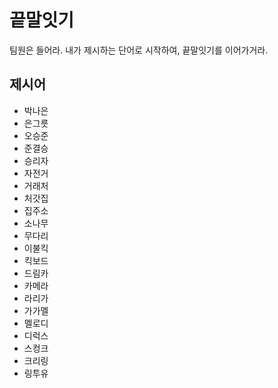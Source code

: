 # 끝말잇기

팀원은 들어라. 내가 제시하는 단어로 시작하여, 끝말잇기를 이어가거라.



## 제시어

- 박나은
- 은그릇
- 오승준
- 준결승
- 승리자
- 자전거
- 거래처
- 처갓집
- 집주소
- 소나무
- 무다리
- 이불킥
- 킥보드
- 드림카
- 카메라
- 라리가
- 가가멜
- 멜로디
- 디럭스
- 스컹크
- 크리링
- 링투유
